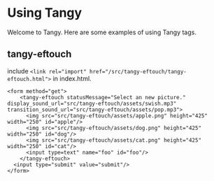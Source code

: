 # Using Tangy

Welcome to Tangy. Here are some examples of using Tangy tags.

## tangy-eftouch

include `<link rel="import" href="/src/tangy-eftouch/tangy-eftouch.html">` in index.html.

```
<form method="get">
    <tangy-eftouch statusMessage="Select an new picture." display_sound_url="src/tangy-eftouch/assets/swish.mp3" transition_sound_url="src/tangy-eftouch/assets/pop.mp3">
      <img src="src/tangy-eftouch/assets/apple.png" height="425" width="250" id="apple"/>
      <img src="src/tangy-eftouch/assets/dog.png" height="425" width="250" id="dog"/>
      <img src="src/tangy-eftouch/assets/cat.png" height="425" width="250" id="cat"/>
      <input type=text" name="foo" id="foo"/>
    </tangy-eftouch>
  <input type="submit" value="submit"/>
</form>
```

